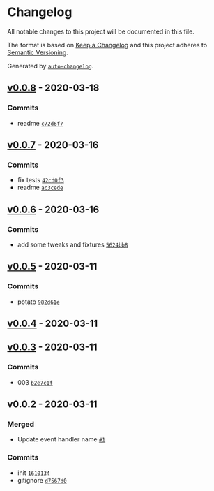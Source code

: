 # Changelog

All notable changes to this project will be documented in this file.

The format is based on [Keep a Changelog](https://keepachangelog.com/en/1.0.0/)
and this project adheres to [Semantic Versioning](https://semver.org/spec/v2.0.0.html).

Generated by [`auto-changelog`](https://github.com/CookPete/auto-changelog).

## [v0.0.8](https://github.com/sw-yx/netlify-plugin-search-index/compare/v0.0.7...v0.0.8) - 2020-03-18

### Commits

- readme [`c72d6f7`](https://github.com/sw-yx/netlify-plugin-search-index/commit/c72d6f7d7fe4c7588af7a5996e2158164046cbc5)

## [v0.0.7](https://github.com/sw-yx/netlify-plugin-search-index/compare/v0.0.6...v0.0.7) - 2020-03-16

### Commits

- fix tests [`42cd0f3`](https://github.com/sw-yx/netlify-plugin-search-index/commit/42cd0f3025ea01429bc0e546993ccf5582ccce83)
- readme [`ac3cede`](https://github.com/sw-yx/netlify-plugin-search-index/commit/ac3cedec3a7051191f54a79590f5288d15bf8983)

## [v0.0.6](https://github.com/sw-yx/netlify-plugin-search-index/compare/v0.0.5...v0.0.6) - 2020-03-16

### Commits

- add some tweaks and fixtures [`5624bb8`](https://github.com/sw-yx/netlify-plugin-search-index/commit/5624bb824a4414cda3e3ca80d3bd3e1bbb3c7edf)

## [v0.0.5](https://github.com/sw-yx/netlify-plugin-search-index/compare/v0.0.4...v0.0.5) - 2020-03-11

### Commits

- potato [`982d61e`](https://github.com/sw-yx/netlify-plugin-search-index/commit/982d61e4a7d9b8b6b1aa8ab26b9c5bf9690a6249)

## [v0.0.4](https://github.com/sw-yx/netlify-plugin-search-index/compare/v0.0.3...v0.0.4) - 2020-03-11

## [v0.0.3](https://github.com/sw-yx/netlify-plugin-search-index/compare/v0.0.2...v0.0.3) - 2020-03-11

### Commits

- 003 [`b2e7c1f`](https://github.com/sw-yx/netlify-plugin-search-index/commit/b2e7c1f7ddada8d1185ad311b87dd02cd55a93a2)

## v0.0.2 - 2020-03-11

### Merged

- Update event handler name [`#1`](https://github.com/sw-yx/netlify-plugin-search-index/pull/1)

### Commits

- init [`1610134`](https://github.com/sw-yx/netlify-plugin-search-index/commit/1610134319aa96eafd304568415e5e417553584f)
- gitignore [`d7567d0`](https://github.com/sw-yx/netlify-plugin-search-index/commit/d7567d082c327f04d2e6f11ffebb28999ea06d70)
